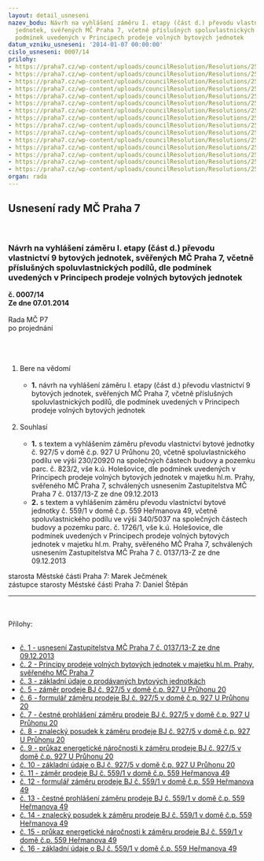 ```yaml
---
layout: detail_usneseni
nazev_bodu: Návrh na vyhlášení záměru I. etapy (část d.) převodu vlastnictví 9 bytových
  jednotek, svěřených MČ Praha 7, včetně příslušných spoluvlastnických podílů, dle
  podmínek uvedených v Principech prodeje volných bytových jednotek
datum_vzniku_usneseni: '2014-01-07 00:00:00'
cislo_usneseni: 0007/14
prilohy:
- https://praha7.cz/wp-content/uploads/councilResolution/Resolutions/25374/1-14-priloha_1_usn137z13d.doc
- https://praha7.cz/wp-content/uploads/councilResolution/Resolutions/25374/1-14-priloha_2_principy_bytyd.doc
- https://praha7.cz/wp-content/uploads/councilResolution/Resolutions/25374/1-14-priloha_3_prodejbje1d.xls
- https://praha7.cz/wp-content/uploads/councilResolution/Resolutions/25374/priloha_5_zamerBJ5_Pruhon927.doc
- https://praha7.cz/wp-content/uploads/councilResolution/Resolutions/25374/1-14-priloha_6_formularbj5_pruhon927.doc
- https://praha7.cz/wp-content/uploads/councilResolution/Resolutions/25374/1-14-priloha_7_prohlasenibj5_pruhon927.doc
- https://praha7.cz/wp-content/uploads/councilResolution/Resolutions/25374/1-14-priloha_8_zp927.pdf
- https://praha7.cz/wp-content/uploads/councilResolution/Resolutions/25374/1-14-priloha_9_pen927.pdf
- https://praha7.cz/wp-content/uploads/councilResolution/Resolutions/25374/1-14-priloha_10_ps927.pdf
- https://praha7.cz/wp-content/uploads/councilResolution/Resolutions/25374/priloha_11_zamerBJ1Hermanova559.doc
- https://praha7.cz/wp-content/uploads/councilResolution/Resolutions/25374/1-14-priloha_12_formularbj1hermanova559.doc
- https://praha7.cz/wp-content/uploads/councilResolution/Resolutions/25374/1-14-priloha_13_prohlasenibj1hermanova559.doc
- https://praha7.cz/wp-content/uploads/councilResolution/Resolutions/25374/1-14-priloha_14_zp559.pdf
- https://praha7.cz/wp-content/uploads/councilResolution/Resolutions/25374/1-14-priloha_15_pen559.pdf
- https://praha7.cz/wp-content/uploads/councilResolution/Resolutions/25374/1-14-priloha_16_ps559.pdf
organ: rada
---
```

<div id="ucUsn_pList" class="usn">
	<span><h2>Usnesení rady MČ Praha 7 </h2>
<br></span><div class="standBody">
<span><h3>Návrh na vyhlášení záměru I. etapy (část d.) převodu vlastnictví 9 bytových jednotek, svěřených MČ Praha 7, včetně příslušných spoluvlastnických podílů, dle podmínek uvedených v Principech prodeje volných bytových jednotek</h3></span><div class="center">
		<strong>č. 0007/14</strong><br>
	</div>
<div class="center">
		<strong>Ze dne 07.01.2014</strong><br><br>
	</div>Rada MČ P7<br>po projednání<br><br><br><ol>
<br><li>Bere na vědomí<br><ul>
<br><li>
<strong>1.</strong> návrh na vyhlášení záměru I. etapy (část d.) převodu vlastnictví 9 bytových jednotek, svěřených MČ Praha 7, včetně příslušných spoluvlastnických podílů, dle podmínek uvedených v Principech prodeje volných bytových jednotek</li>
</ul>
<br>
</li>
<li>Souhlasí<br><ul>
<br><li>
<strong>1.</strong> s textem a vyhlášením záměru převodu vlastnictví bytové jednotky č. 927/5 v domě č.p. 927 U Průhonu 20, včetně spoluvlastnického podílu ve výši 230/20920 na společných částech budovy a pozemku parc. č. 823/2, vše k.ú. Holešovice, dle podmínek uvedených v Principech prodeje volných bytových jednotek v majetku hl.m. Prahy, svěřeného MČ Praha 7, schválených usnesením Zastupitelstva MČ Praha 7 č. 0137/13-Z ze dne 09.12.2013<br>
</li>
<li>
<strong>2.</strong> s textem a vyhlášením záměru převodu vlastnictví bytové jednotky č. 559/1 v domě č.p. 559 Heřmanova 49, včetně spoluvlastnického podílu ve výši 340/5037 na společných částech budovy a pozemku parc. č. 1726/1, vše k.ú. Holešovice, dle podmínek uvedených v Principech prodeje volných bytových jednotek v majetku hl.m. Prahy, svěřeného MČ Praha 7, schválených usnesením Zastupitelstva MČ Praha 7 č. 0137/13-Z ze dne 09.12.2013</li>
</ul>
</li>
</ol>starosta Městské části Praha 7: Marek Ječmének<br>zástupce starosty Městské části Praha 7: Daniel Štěpán <br><hr>
<br><br>Přílohy: <br><ul>
<br><li>
<a href="/zdroj.aspx?typ=4&amp;id=54041&amp;sh=-697333707" target="_blank" title="Odkaz na soubor - 33,5 kB - nové okno">č. 1 - usnesení Zastupitelstva MČ Praha 7 č. 0137/13-Z ze dne 09.12.2013</a> <br>
</li>
<li>
<a href="/zdroj.aspx?typ=4&amp;id=54042&amp;sh=-697445739" target="_blank" title="Odkaz na soubor - 71 kB - nové okno">č. 2 - Principy prodeje volných bytových jednotek v majetku hl.m. Prahy, svěřeného MČ Praha 7</a> <br>
</li>
<li>
<a href="/zdroj.aspx?typ=4&amp;id=54043&amp;sh=-697474571" target="_blank" title="Odkaz na soubor - 30 kB - nové okno">č. 3 - základní údaje o prodávaných bytových jednotkách</a> <br>
</li>
<li>
<a href="/zdroj.aspx?typ=4&amp;Id=54126&amp;sh=1723703861" target="_blank" title="Odkaz na soubor - 45 kB - nové okno">č. 5 - záměr prodeje BJ č. 927/5 v domě č.p. 927 U Průhonu 20</a> <br>
</li>
<li>
<a href="/zdroj.aspx?typ=4&amp;id=54045&amp;sh=-697534283" target="_blank" title="Odkaz na soubor - 27,5 kB - nové okno">č. 6 - formulář záměru prodeje BJ č. 927/5 v domě č.p. 927 U Průhonu 20</a> <br>
</li>
<li>
<a href="/zdroj.aspx?typ=4&amp;id=54046&amp;sh=-697574123" target="_blank" title="Odkaz na soubor - 31,5 kB - nové okno">č. 7 - čestné prohlášení záměru prodeje BJ č. 927/5 v domě č.p. 927 U Průhonu 20</a> <br>
</li>
<li>
<a href="/zdroj.aspx?typ=4&amp;id=54047&amp;sh=-697610123" target="_blank" title="Odkaz na soubor - 340,1 kB - nové okno">č. 8 - znalecký posudek k záměru prodeje BJ č. 927/5 v domě č.p. 927 U Průhonu 20</a> <br>
</li>
<li>
<a href="/zdroj.aspx?typ=4&amp;id=54048&amp;sh=-697657131" target="_blank" title="Odkaz na soubor - 770,5 kB - nové okno">č. 9 - průkaz energetické náročnosti k záměru prodeje BJ č. 927/5 v domě č.p. 927 U Průhonu 20</a> <br>
</li>
<li>
<a href="/zdroj.aspx?typ=4&amp;id=54049&amp;sh=-697684171" target="_blank" title="Odkaz na soubor - 35,3 kB - nové okno">č. 10 - základní údaje o BJ č. 927/5 v domě č.p. 927 U Průhonu 20</a> <br>
</li>
<li>
<a href="/zdroj.aspx?typ=4&amp;Id=54124&amp;sh=1723778421" target="_blank" title="Odkaz na soubor - 44,5 kB - nové okno">č. 11 - záměr prodeje BJ č. 559/1 v domě č.p. 559 Heřmanova 49</a> <br>
</li>
<li>
<a href="/zdroj.aspx?typ=4&amp;id=54051&amp;sh=995953109" target="_blank" title="Odkaz na soubor - 27,5 kB - nové okno">č. 12 - formulář záměru prodeje BJ č. 559/1 v domě č.p. 559 Heřmanova 49</a> <br>
</li>
<li>
<a href="/zdroj.aspx?typ=4&amp;id=54052&amp;sh=995840565" target="_blank" title="Odkaz na soubor - 31,5 kB - nové okno">č. 13 - čestné prohlášení záměru prodeje BJ č. 559/1 v domě č.p. 559 Heřmanova 49</a> <br>
</li>
<li>
<a href="/zdroj.aspx?typ=4&amp;id=54053&amp;sh=995944085" target="_blank" title="Odkaz na soubor - 359,3 kB - nové okno">č. 14 - znalecký posudek k záměru prodeje BJ č. 559/1 v domě č.p. 559 Heřmanova 49</a> <br>
</li>
<li>
<a href="/zdroj.aspx?typ=4&amp;id=54054&amp;sh=995780085" target="_blank" title="Odkaz na soubor - 1,3 MB - nové okno">č. 15 - průkaz energetické náročnosti k záměru prodeje BJ č. 559/1 v domě č.p. 559 Heřmanova 49</a> <br>
</li>
<li>
<a href="/zdroj.aspx?typ=4&amp;id=54055&amp;sh=995883093" target="_blank" title="Odkaz na soubor - 34,2 kB - nové okno">č. 16 - základní údaje o BJ č. 559/1 v domě č.p. 559 Heřmanova 49</a> </li>
</ul>
</div>
</div>